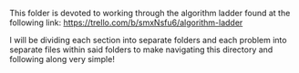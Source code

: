 This folder is devoted to working through the algorithm ladder found at the following link: https://trello.com/b/smxNsfu6/algorithm-ladder

I will be dividing each section into separate folders and each problem into separate files within said folders to make navigating this directory and following along very simple!

